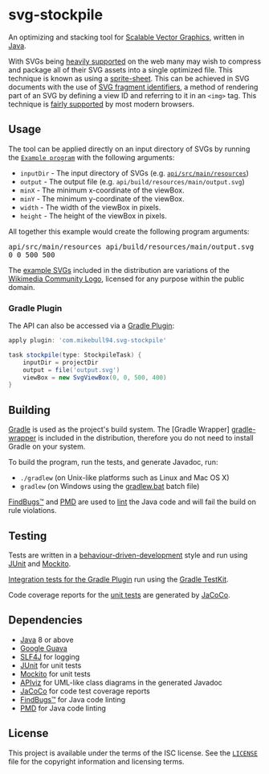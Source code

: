 # svg-stockpile

An optimizing and stacking tool for [Scalable Vector Graphics][svg], written in
[Java][java].

With SVGs being [heavily supported][caniuse-svg] on the web many may wish to
compress and package all of their SVG assets into a single optimized file. This
technique is known as using a [sprite-sheet][spritesheet]. This can be achieved
in SVG documents with the use of [SVG fragment identifiers][svg-fragments], a
method of rendering part of an SVG by defining a view ID and referring to it in
an `<img>` tag. This technique is [fairly supported][caniuse-svg-fragment] by
most modern browsers.

## Usage

The tool can be applied directly on an input directory of SVGs by running the
[`Example program`](api/src/main/example/com/mikebull94/stockpile/Example.java)
with the following arguments:

* `inputDir` - The input directory of SVGs (e.g.
  [`api/src/main/resources`](api/src/main/resources))
* `output` - The output file (e.g. `api/build/resources/main/output.svg`)
* `minX` - The minimum x-coordinate of the viewBox.
* `minY` - The minimum y-coordinate of the viewBox.
* `width` - The width of the viewBox in pixels.
* `height` - The height of the viewBox in pixels.

All together this example would create the following program arguments:

<kbd>
  <kbd>api/src/main/resources</kbd>
  <kbd>api/build/resources/main/output.svg</kbd>
  <kbd>0 0 500 500</kbd>
</kbd>

The [example SVGs](api/src/main/resources) included in the distribution are
variations of the [Wikimedia Community Logo][wikimedia-community-logo], licensed
for any purpose within the public domain.

### Gradle Plugin

The API can also be accessed via a [Gradle Plugin][gradle-plugin]:

```groovy
apply plugin: 'com.mikebull94.svg-stockpile'

task stockpile(type: StockpileTask) {
    inputDir = projectDir
    output = file('output.svg')
    viewBox = new SvgViewBox(0, 0, 500, 400)
}
```

## Building

[Gradle][gradle] is used as the project's build system. The [Gradle Wrapper]
[gradle-wrapper] is included in the distribution, therefore you do not need to
install Gradle on your system.

To build the program, run the tests, and generate Javadoc, run:

* `./gradlew` (on Unix-like platforms such as Linux and Mac OS X)
* `gradlew` (on Windows using the [gradlew.bat](gradlew.bat) batch file)

[FindBugs™][findbugs] and [PMD][pmd] are used to [lint][lint] the Java code and
will fail the build on rule violations.

## Testing

Tests are written in a [behaviour-driven-development][bdd] style and run using
[JUnit][junit] and [Mockito][mockito].

[Integration tests for the Gradle Plugin][gradle-plugin-integ-test] run using
the [Gradle TestKit][gradle-testkit].

Code coverage reports for the [unit tests](api/src/test/java) are generated by
[JaCoCo][jacoco].

## Dependencies

* [Java][java] 8 or above
* [Google Guava][guava]
* [SLF4J][slf4j] for logging
* [JUnit][junit] for unit tests
* [Mockito][mockito] for unit tests
* [APIviz][apiviz] for UML-like class diagrams in the generated Javadoc
* [JaCoCo][jacoco] for code test coverage reports
* [FindBugs™][findbugs] for Java code linting
* [PMD][pmd] for Java code linting

## License

This project is available under the terms of the ISC license. See the
[`LICENSE`](LICENSE) file for the copyright information and licensing terms.

[svg]: https://www.w3.org/Graphics/SVG/
[java]: https://java.com
[caniuse-svg]: http://caniuse.com/#feat=svg
[spritesheet]: https://css-tricks.com/css-sprites/
[svg-fragments]: https://css-tricks.com/svg-fragment-identifiers-work/
[caniuse-svg-fragment]: http://caniuse.com/#feat=svg-fragment
[wikimedia-community-logo]: https://commons.wikimedia.org/wiki/File:Wikimedia_Community_Logo.svg
[gradle-plugin]: https://docs.gradle.org/current/userguide/plugins.html
[gradle]: https://gradle.org/
[gradle-wrapper]: https://docs.gradle.org/current/userguide/gradle_wrapper.html
[bdd]: https://en.wikipedia.org/wiki/Behavior-driven_development
[junit]: http://junit.org/
[mockito]: http://mockito.org/
[jacoco]: http://eclemma.org/jacoco/
[findbugs]: http://findbugs.sourceforge.net/
[pmd]: https://pmd.github.io/
[lint]: https://en.wikipedia.org/wiki/Lint_%28software%29
[mockito]: http://mockito.org/
[gradle-plugin-integ-test]: gradle-plugin/src/integTest/java/com/mikebull94/svg4j/gradle/Svg4jPluginTest.java
[gradle-testkit]: https://docs.gradle.org/current/userguide/test_kit.html
[guava]: https://github.com/google/guava
[slf4j]: http://slf4j.org/
[junit]: http://junit.org/
[apiviz]: https://github.com/grahamedgecombe/apiviz
